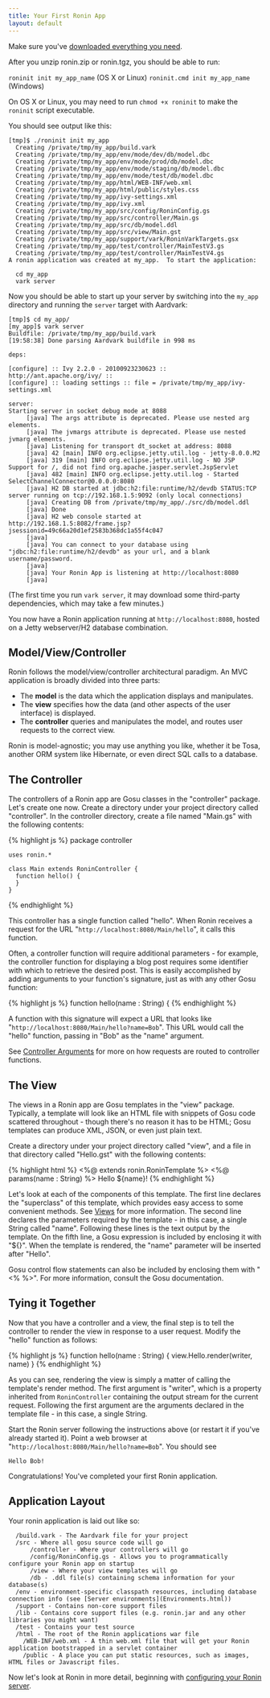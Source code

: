 ```yaml
---
title: Your First Ronin App
layout: default
---
```


Make sure you've [downloaded everything you need](Ronin.html).

After you unzip ronin.zip or ronin.tgz, you should be able to run:

`roninit init my_app_name` (OS X or Linux)
`roninit.cmd init my_app_name` (Windows)

On OS X or Linux, you may need to run `chmod +x roninit` to make the `roninit` script executable.

You should see output like this:

    [tmp]$ ./roninit init my_app
      Creating /private/tmp/my_app/build.vark
      Creating /private/tmp/my_app/env/mode/dev/db/model.dbc
      Creating /private/tmp/my_app/env/mode/prod/db/model.dbc
      Creating /private/tmp/my_app/env/mode/staging/db/model.dbc
      Creating /private/tmp/my_app/env/mode/test/db/model.dbc
      Creating /private/tmp/my_app/html/WEB-INF/web.xml
      Creating /private/tmp/my_app/html/public/styles.css
      Creating /private/tmp/my_app/ivy-settings.xml
      Creating /private/tmp/my_app/ivy.xml
      Creating /private/tmp/my_app/src/config/RoninConfig.gs
      Creating /private/tmp/my_app/src/controller/Main.gs
      Creating /private/tmp/my_app/src/db/model.ddl
      Creating /private/tmp/my_app/src/view/Main.gst
      Creating /private/tmp/my_app/support/vark/RoninVarkTargets.gsx
      Creating /private/tmp/my_app/test/controller/MainTestV3.gs
      Creating /private/tmp/my_app/test/controller/MainTestV4.gs
    A ronin application was created at my_app.  To start the application:
    
      cd my_app 
      vark server

Now you should be able to start up your server by switching into the `my_app`
directory and running the `server` target with Aardvark:

    [tmp]$ cd my_app/
    [my_app]$ vark server
    Buildfile: /private/tmp/my_app/build.vark
    [19:58:38] Done parsing Aardvark buildfile in 998 ms
    
    deps:
    
    [configure] :: Ivy 2.2.0 - 20100923230623 :: http://ant.apache.org/ivy/ ::
    [configure] :: loading settings :: file = /private/tmp/my_app/ivy-settings.xml
    
    server:
    Starting server in socket debug mode at 8088
         [java] The args attribute is deprecated. Please use nested arg elements.
         [java] The jvmargs attribute is deprecated. Please use nested jvmarg elements.
         [java] Listening for transport dt_socket at address: 8088
         [java] 42 [main] INFO org.eclipse.jetty.util.log - jetty-8.0.0.M2
         [java] 319 [main] INFO org.eclipse.jetty.util.log - NO JSP Support for /, did not find org.apache.jasper.servlet.JspServlet
         [java] 482 [main] INFO org.eclipse.jetty.util.log - Started SelectChannelConnector@0.0.0.0:8080
         [java] H2 DB started at jdbc:h2:file:runtime/h2/devdb STATUS:TCP server running on tcp://192.168.1.5:9092 (only local connections)
         [java] Creating DB from /private/tmp/my_app/./src/db/model.ddl
         [java] Done
         [java] H2 web console started at http://192.168.1.5:8082/frame.jsp?jsessionid=49c66a20d1ef2583b368dc1a55f4c047
         [java] 
         [java] You can connect to your database using "jdbc:h2:file:runtime/h2/devdb" as your url, and a blank username/password.
         [java] 
         [java] Your Ronin App is listening at http://localhost:8080
         [java] 

(The first time you run `vark server`, it may download some third-party dependencies, which may take a few minutes.)

You now have a Ronin application running at `http://localhost:8080`, hosted on
a Jetty webserver/H2 database combination.

## Model/View/Controller

Ronin follows the model/view/controller architectural paradigm. An MVC
application is broadly divided into three parts:

  * The **model** is the data which the application displays and manipulates.
  * The **view** specifies how the data (and other aspects of the user interface) is displayed.
  * The **controller** queries and manipulates the model, and routes user requests to the correct view.

Ronin is model-agnostic; you may use anything you like, whether it be Tosa,
another ORM system like Hibernate, or even direct SQL calls to a database.

## The Controller

The controllers of a Ronin app are Gosu classes in the "controller" package.
Let's create one now. Create a directory under your project directory called
"controller". In the controller directory, create a file named "Main.gs" with
the following contents:

{% highlight js %}
    package controller

    uses ronin.*

    class Main extends RoninController {
      function hello() {
      }
    }
{% endhighlight %}

This controller has a single function called "hello". When Ronin receives a
request for the URL "`http://localhost:8080/Main/hello`", it calls this
function.

Often, a controller function will require additional parameters - for example,
the controller function for displaying a blog post requires some identifier
with which to retrieve the desired post. This is easily accomplished by adding
arguments to your function's signature, just as with any other Gosu function:

{% highlight js %}
    function hello(name : String) {
{% endhighlight %}

A function with this signature will expect a URL that looks like
"`http://localhost:8080/Main/hello?name=Bob`". This URL would call the "hello"
function, passing in "Bob" as the "name" argument.

See [Controller Arguments](Controller-Arguments.html) for more on how requests are routed to
controller functions.

## The View

The views in a Ronin app are Gosu templates in the "view" package. Typically,
a template will look like an HTML file with snippets of Gosu code scattered
throughout - though there's no reason it has to be HTML; Gosu templates can
produce XML, JSON, or even just plain text.

Create a directory under your project directory called "view", and a file in
that directory called "Hello.gst" with the following contents:

{% highlight html %}
    <%@ extends ronin.RoninTemplate %>
    <%@ params(name : String) %>
    <html>
    <body>
    Hello ${name}!
    </body>
    </html>
{% endhighlight %}

Let's look at each of the components of this template. The first line declares
the "superclass" of this template, which provides easy access to some
convenient methods. See [Views](Views.html) for more information. The second line
declares the parameters required by the template - in this case, a single
String called "name". Following these lines is the text output by the
template. On the fifth line, a Gosu expression is included by enclosing it
with "${}". When the template is rendered, the "name" parameter will be
inserted after "Hello".

Gosu control flow statements can also be included by enclosing them with "<%
%>". For more information, consult the Gosu documentation.

## Tying it Together

Now that you have a controller and a view, the final step is to tell the
controller to render the view in response to a user request. Modify the
"hello" function as follows:

{% highlight js %}
    function hello(name : String) {
      view.Hello.render(writer, name)
    }
{% endhighlight %}

As you can see, rendering the view is simply a matter of calling the
template's render method. The first argument is "writer", which is a property
inherited from `RoninController` containing the output stream for the current
request. Following the first argument are the arguments declared in the
template file - in this case, a single String.

Start the Ronin server following the instructions above (or restart it if
you've already started it). Point a web browser at
"`http://localhost:8080/Main/hello?name=Bob`". You should see

    Hello Bob!

Congratulations! You've completed your first Ronin application.

## Application Layout

Your ronin application is laid out like so:

      /build.vark - The Aardvark file for your project
      /src - Where all gosu source code will go
          /controller - Where your controllers will go
          /config/RoninConfig.gs - Allows you to programmatically configure your Ronin app on startup
          /view - Where your view templates will go
          /db - .ddl file(s) containing schema information for your database(s)
      /env - environment-specific classpath resources, including database connection info (see [Server environments](Environments.html))
      /support - Contains non-core support files
      /lib - Contains core support files (e.g. ronin.jar and any other libraries you might want)
      /test - Contains your test source
      /html - The root of the Ronin applications war file
        /WEB-INF/web.xml - A thin web.xml file that will get your Ronin application bootstrapped in a servlet container
        /public - A place you can put static resources, such as images, HTML files or Javascript files.

Now let's look at Ronin in more detail, beginning with [configuring your Ronin server](Server-Configuration.html).